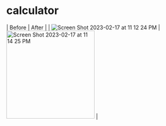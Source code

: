 # calculator

| Before | After |
| ![Screen Shot 2023-02-17 at 11 12 24 PM](https://user-images.githubusercontent.com/40186480/219846995-e04a5ed9-00fb-42fa-b8e0-6da1d1d42011.png) | <img width="231" alt="Screen Shot 2023-02-17 at 11 14 25 PM" src="https://user-images.githubusercontent.com/40186480/219847097-9c61893b-de56-4ef7-8bb8-d6e84bd65e92.png"> |
